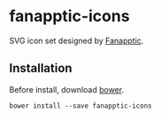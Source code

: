 # fanapptic-icons

SVG icon set designed by <a href="https://fanapptic.com">Fanapptic</a>.

## Installation

Before install, download <a href="https://bower.io/#install-bower">bower</a>.

```
bower install --save fanapptic-icons
```